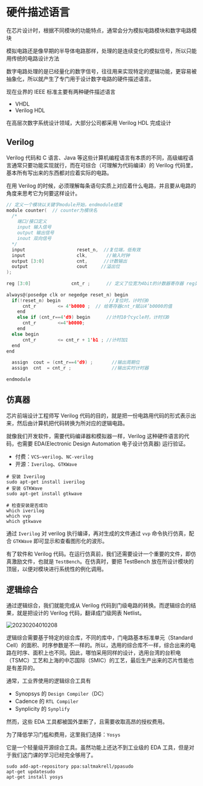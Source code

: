 # 硬件描述语言

在芯片设计时，根据不同模块的功能特点，通常会分为模拟电路模块和数字电路模块

模拟电路还是像早期的半导体电路那样，处理的是连续变化的模拟信号，所以只能用传统的电路设计方法

数字电路处理的是已经量化的数字信号，往往用来实现特定的逻辑功能，更容易被抽象化，所以就产生了专门用于设计数字电路的硬件描述语言。

现在业界的 IEEE 标准主要有两种硬件描述语言

- VHDL
- Verilog HDL

在高层次数字系统设计领域，大部分公司都采用 Verilog HDL 完成设计

## Verilog

Verilog 代码和 C 语言、Java 等这些计算机编程语言有本质的不同，高级编程语言通常只要功能实现就行，而在可综合（可理解为代码编译）的 Verilog 代码里，基本所有写出来的东西都对应着实际的电路。

在用 Verilog 的时候，必须理解每条语句实质上对应着什么电路，并且要从电路的角度来思考它为何要这样设计。

```c
// 定义一个模块以关键字module开始，endmodule结束
module counter(  // counter为模块名
  /*
    端口/接口定义
    input 输入信号
    output 输出信号
    inout 双向信号
  */
  input                   reset_n,  //复位端，低有效
  input                   clk,       //输入时钟
  output [3:0]            cnt,      //计数输出
  output                  cout     //溢出位
);  
  
reg [3:0]               cnt_r ;      // 定义了位宽为4bit的计数器寄存器 reg类型信号，信号名称为cnt_r
  
always@(posedge clk or negedge reset_n) begin
  if(!reset_n) begin                  //复位时，计时归0
      cnt_r        <= 4'b0000 ;  // 给寄存器cnt_r赋以4’b0000的值
    end
    else if (cnt_r==4'd9) begin      //计时10个cycle时，计时归0
      cnt_r        <=4'b0000;
    end
  else begin                      
      cnt_r        <= cnt_r + 1'b1 ; //计时加1
  end
end
  
  assign  cout = (cnt_r==4'd9) ;       //输出周期位
  assign  cnt  = cnt_r ;               //输出实时计时器
  
endmodule
```

## 仿真器

芯片前端设计工程师写 Verilog 代码的目的，就是把一份电路用代码的形式表示出来，然后由计算机把代码转换为所对应的逻辑电路。

就像我们开发软件，需要代码编译器和模拟器一样，Verilog 这种硬件语言的代码，也需要 EDA(Electronic Design Automation 电子设计仿真器) 运行验证。

- 付费：`VCS—verilog`、`NC-verilog`
- 开源：`Iverilog`、`GTKWave`

```shell
# 安装 Iverilog
sudo apt-get install iverilog
# 安装 GTKWave
sudo apt-get install gtkwave

# 检查安装是否成功
which iverilog 
which vvp 
which gtkwave
```

通过 `Iverilog` 对 verilog 执行编译，再对生成的文件通过 `vvp` 命令执行仿真，配合 `GTKWave` 即可显示和查看图形化的波形。

有了软件和 Verilog 代码。在运行仿真前，我们还需要设计一个重要的文件，即仿真激励文件，也就是 `TestBench`。在仿真时，要把 TestBench 放在所设计模块的顶层，以便对模块进行系统性的例化调用。

## 逻辑综合

通过逻辑综合，我们就能完成从 Verilog 代码到门级电路的转换。而逻辑综合的结果，就是把设计的 Verilog 代码，翻译成门级网表 Netlist。

![20230204010208](https://image.zuoright.com/20230204010208.png)

逻辑综合需要基于特定的综合库，不同的库中，门电路基本标准单元（Standard Cell）的面积、时序参数是不一样的。所以，选用的综合库不一样，综合出来的电路在时序、面积上也不同。因此，哪怕采用同样的设计，选用台湾的台积电（TSMC）工艺和上海的中芯国际（SMIC）的工艺，最后生产出来的芯片性能也是有差异的。

通常，工业界使用的逻辑综合工具有

- Synopsys 的 `Design Compiler`（DC）
- Cadence 的 `RTL Compiler`
- Synplicity 的 `Synplify`

然而，这些 EDA 工具都被国外垄断了，且需要收取高昂的授权费用。

为了降低学习门槛和费用，这里我们选择：`Yosys`

它是一个轻量级开源综合工具。虽然功能上还达不到工业级的 EDA 工具，但是对于我们这门课的学习已经完全够用了。

```shell
sudo add-apt-repository ppa:saltmakrell/ppasudo 
apt-get updatesudo 
apt-get install yosys
```
